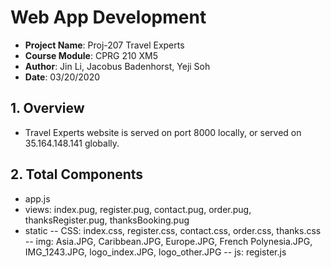 # Web App Development

- __Project Name__:     Proj-207 Travel Experts
- __Course Module__:    CPRG 210 XM5
- __Author__:           Jin Li, Jacobus Badenhorst, Yeji Soh
- __Date__:             03/20/2020

## 1. Overview
- Travel Experts website is served on port 8000 locally, or served on 35.164.148.141 globally.

## 2. Total Components
- app.js
- views: index.pug, register.pug, contact.pug, order.pug, thanksRegister.pug, thanksBooking.pug
- static
-- CSS: index.css, register.css, contact.css, order.css, thanks.css
-- img: Asia.JPG, Caribbean.JPG, Europe.JPG, French Polynesia.JPG, IMG_1243.JPG, logo_index.JPG, logo_other.JPG
-- js: register.js
